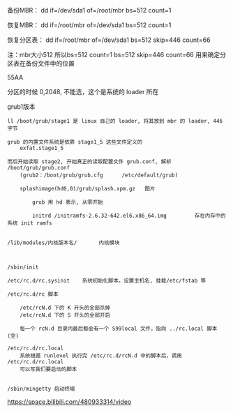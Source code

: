 备份MBR：
dd if=/dev/sda1 of=/root/mbr bs=512 count=1

恢复MBR：
dd if=/root/mbr of=/dev/sda1 bs=512 count=1

恢复分区表：
dd if=/root/mbr of=/dev/sda1 bs=512 skip=446 count=66

注：mbr大小512 所以bs=512 count=1
bs=512 skip=446 count=66 用来确定分区表在备份文件中的位置

55AA


分区的时候 0,2048, 不能选，这个是系统的 loader 所在


grub1版本

    ll /boot/grub/stage1 是 linux 自己的 loader, 将其放到 mbr 的 loader, 446字节

    grub 的内置文件系统是依靠 stage1_5 这些文件定义的
        exfat.stage1_5

    而后开始读取 stage2, 开始真正的读取配置文件 grub.conf, 解析 /boot/grub/grub.conf
        (grub2：/boot/grub/grub.cfg      /etc/default/grub)

        splashimage(hd0,0)/grub/splash.xpm.gz   图片
            
            grub 用 hd 表示, 从零开始

            initrd /initramfs-2.6.32-642.el6.x86_64.img         存在内存中的系统 init ramfs


    /lib/modules/内核版本名/       内核模块



    /sbin/init

    /etc/rc.d/rc.sysinit    系统初始化脚本，设置主机名, 挂载/etc/fstab 等

    /etc/rc.d/rc 脚本

        /etc/rcN.d 下的 K 开头的全部杀掉
        /etc/rcN.d 下的 S 开头的全部开启

        每一个 rcN.d 目录内最后都会有一个 S99local 文件，指向 ../rc.local 脚本(空)

    /etc/rc.d/rc.local
        系统根据 runlevel 执行完 /etc/rc.d/rcN.d 中的脚本后，调用 /etc/rc.d/rc.local
        可以写我们要启动的脚本


    /sbin/mingetty 启动终端




https://space.bilibili.com/480933314/video
